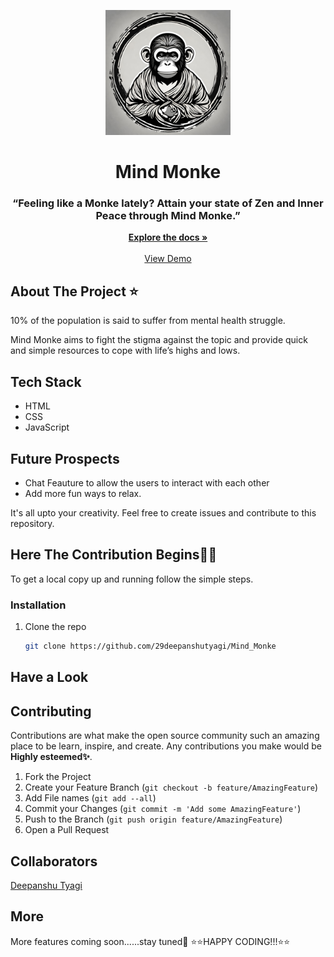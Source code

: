 <p align="center">
  <img src="img/icon.jpg" width= 200px height= 200px>
</p>
<h1 align="center"> Mind Monke </h1>
<h3 align="center"> “Feeling like a Monke lately?
Attain your state of Zen and Inner Peace through Mind Monke.”
 </h3>
<p align="center">
    <a href="https://github.com/29deepanshutyagi/MindMonke"><strong>Explore the docs »</strong></a>
    <br />
    <br />
    <a href="https://zen-monke.netlify.app/">View Demo</a>
  </p>
</p>

## About The Project ⭐
<p>10% of the population is said to suffer from mental health struggle. 

Mind Monke aims to fight the stigma against the topic and provide quick and simple resources to cope with life’s highs and lows.
 
</p>

## Tech Stack
- HTML
- CSS
- JavaScript

## Future Prospects
- Chat Feauture to allow the users to interact with each other
- Add more fun ways to relax. <br/>
<p>It's all upto your creativity. Feel free to create issues and contribute to this repository.</p>



## Here The Contribution Begins🤩🎉

To get a local copy up and running follow the simple steps.

### Installation

1. Clone the repo
   ```sh
   git clone https://github.com/29deepanshutyagi/Mind_Monke
   ```
 ## Have a Look  
   

## Contributing

Contributions are what make the open source community such an amazing place to be learn, inspire, and create. Any contributions you make would be **Highly esteemed✨**.

1. Fork the Project
2. Create your Feature Branch (`git checkout -b feature/AmazingFeature`)
3. Add File names (`git add --all`)
4. Commit your Changes (`git commit -m 'Add some AmazingFeature'`)
5. Push to the Branch (`git push origin feature/AmazingFeature`)
6. Open a Pull Request

## Collaborators


 <a href="https://github.com/29deepanshutyagi">Deepanshu Tyagi</a>


## More

More features coming soon......stay tuned🎊
       ⭐⭐HAPPY CODING!!!⭐⭐
